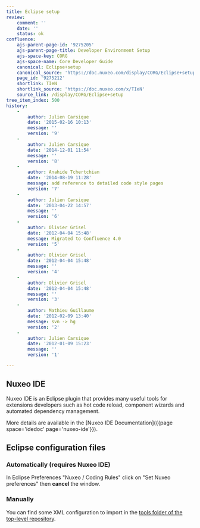 ```yaml
---
title: Eclipse setup
review:
    comment: ''
    date: ''
    status: ok
confluence:
    ajs-parent-page-id: '9275205'
    ajs-parent-page-title: Developer Environment Setup
    ajs-space-key: CORG
    ajs-space-name: Core Developer Guide
    canonical: Eclipse+setup
    canonical_source: 'https://doc.nuxeo.com/display/CORG/Eclipse+setup'
    page_id: '9275212'
    shortlink: TIeN
    shortlink_source: 'https://doc.nuxeo.com/x/TIeN'
    source_link: /display/CORG/Eclipse+setup
tree_item_index: 500
history:
    -
        author: Julien Carsique
        date: '2015-02-16 10:13'
        message: ''
        version: '9'
    -
        author: Julien Carsique
        date: '2014-12-01 11:54'
        message: ''
        version: '8'
    -
        author: Anahide Tchertchian
        date: '2014-08-19 11:28'
        message: add reference to detailed code style pages
        version: '7'
    -
        author: Julien Carsique
        date: '2013-04-22 14:57'
        message: ''
        version: '6'
    -
        author: Olivier Grisel
        date: '2012-04-04 15:48'
        message: Migrated to Confluence 4.0
        version: '5'
    -
        author: Olivier Grisel
        date: '2012-04-04 15:48'
        message: ''
        version: '4'
    -
        author: Olivier Grisel
        date: '2012-04-04 15:48'
        message: ''
        version: '3'
    -
        author: Mathieu Guillaume
        date: '2012-02-09 13:40'
        message: svn -> hg
        version: '2'
    -
        author: Julien Carsique
        date: '2012-01-09 15:23'
        message: ''
        version: '1'

---
```

## Nuxeo IDE

Nuxeo IDE is an Eclipse plugin that provides many useful tools for extensions developers such as hot code reload, component wizards and automated dependency management.

More details are available in the [Nuxeo IDE Documentation]({{page space='idedoc' page='nuxeo-ide'}}).

## Eclipse configuration files

### Automatically (requires Nuxeo IDE)

In Eclipse Preferences "Nuxeo / Coding Rules" click on "Set Nuxeo preferences" then **cancel** the window.

### Manually

You can find some XML configuration to import in the [tools folder of the top-level repository](https://github.com/nuxeo/nuxeo/tree/master/tools).

&nbsp;

